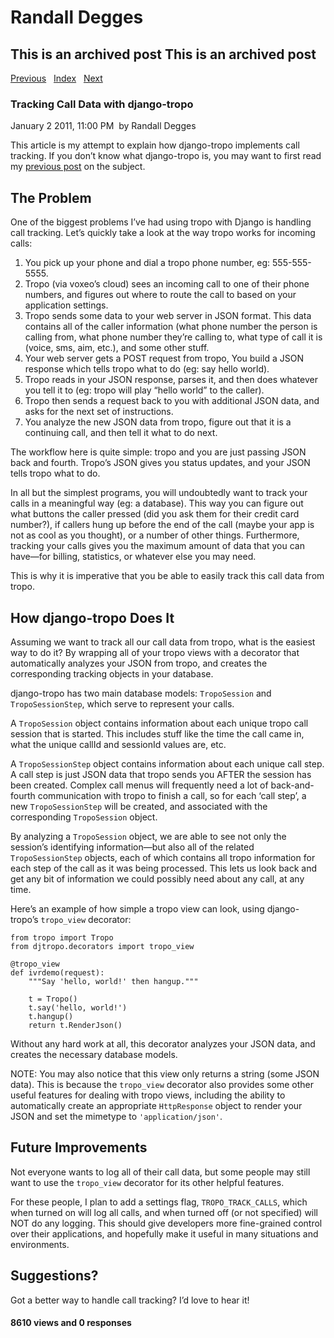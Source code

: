 # Randall Degges

## This is an archived post This is an archived post

[Previous][]   [Index][]   [Next][]

### Tracking Call Data with django-tropo

January 2 2011, 11:00 PM  by Randall Degges

This article is my attempt to explain how django-tropo implements call tracking.
If you don’t know what django-tropo is, you may want to first read my [previous
post][] on the subject.

## The Problem

One of the biggest problems I’ve had using tropo with Django is handling call
tracking. Let’s quickly take a look at the way tropo works for incoming calls:

1.  You pick up your phone and dial a tropo phone number, eg: 555-555-5555.
2.  Tropo (via voxeo’s cloud) sees an incoming call to one of their phone
    numbers, and figures out where to route the call to based on your
    application settings.
3.  Tropo sends some data to your web server in JSON format. This data contains
    all of the caller information (what phone number the person is calling from,
    what phone number they’re calling to, what type of call it is (voice, sms,
    aim, etc.), and some other stuff.
4.  Your web server gets a POST request from tropo, You build a JSON response
    which tells tropo what to do (eg: say hello world).
5.  Tropo reads in your JSON response, parses it, and then does whatever you
    tell it to (eg: tropo will play “hello world” to the caller).
6.  Tropo then sends a request back to you with additional JSON data, and asks
    for the next set of instructions.
7.  You analyze the new JSON data from tropo, figure out that it is a continuing
    call, and then tell it what to do next.

The workflow here is quite simple: tropo and you are just passing JSON back and
fourth. Tropo’s JSON gives you status updates, and your JSON tells tropo what to
do.

In all but the simplest programs, you will undoubtedly want to track your calls
in a meaningful way (eg: a database). This way you can figure out what buttons
the caller pressed (did you ask them for their credit card number?), if callers
hung up before the end of the call (maybe your app is not as cool as you
thought), or a number of other things. Furthermore, tracking your calls gives
you the maximum amount of data that you can have—for billing, statistics, or
whatever else you may need.

This is why it is imperative that you be able to easily track this call data
from tropo.

## How django-tropo Does It

Assuming we want to track all our call data from tropo, what is the easiest way
to do it? By wrapping all of your tropo views with a decorator that
automatically analyzes your JSON from tropo, and creates the corresponding
tracking objects in your database.

django-tropo has two main database models: `TropoSession` and
`TropoSessionStep`, which serve to represent your calls.

A `TropoSession` object contains information about each unique tropo call
session that is started. This includes stuff like the time the call came in,
what the unique callId and sessionId values are, etc.

A `TropoSessionStep` object contains information about each unique call step. A
call step is just JSON data that tropo sends you AFTER the session has been
created. Complex call menus will frequently need a lot of back-and-fourth
communication with tropo to finish a call, so for each ‘call step’, a new
`TropoSessionStep` will be created, and associated with the corresponding
`TropoSession` object.

By analyzing a `TropoSession` object, we are able to see not only the session’s
identifying information—but also all of the related `TropoSessionStep` objects,
each of which contains all tropo information for each step of the call as it was
being processed. This lets us look back and get any bit of information we could
possibly need about any call, at any time.

Here’s an example of how simple a tropo view can look, using django-tropo’s
`tropo_view` decorator:

    from tropo import Tropo
    from djtropo.decorators import tropo_view

    @tropo_view
    def ivrdemo(request):
        """Say 'hello, world!' then hangup."""

        t = Tropo()
        t.say('hello, world!')
        t.hangup()
        return t.RenderJson()

Without any hard work at all, this decorator analyzes your JSON data, and
creates the necessary database models.

NOTE: You may also notice that this view only returns a string (some JSON data).
This is because the `tropo_view` decorator also provides some other useful
features for dealing with tropo views, including the ability to automatically
create an appropriate `HttpResponse` object to render your JSON and set the
mimetype to `'application/json'`.

## Future Improvements

Not everyone wants to log all of their call data, but some people may still want
to use the `tropo_view` decorator for its other helpful features.

For these people, I plan to add a settings flag, `TROPO_TRACK_CALLS`, which when
turned on will log all calls, and when turned off (or not specified) will NOT do
any logging. This should give developers more fine-grained control over their
applications, and hopefully make it useful in many situations and environments.

## Suggestions?

Got a better way to handle call tracking? I’d love to hear it!

#### 8610 views and 0 responses

  [Previous]: ../../../posts/2011/01/startup-mode.html
  [Index]: ../../../index-6.html
  [Next]: ../../../posts/2011/01/my-experiences-with-tropo.html
  [previous post]: http://projectb14ck.org/my-experiences-with-tropo
